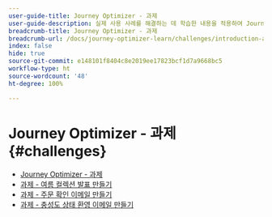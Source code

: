 ```yaml
---
user-guide-title: Journey Optimizer - 과제
user-guide-description: 실제 사용 사례를 해결하는 데 학습한 내용을 적용하여 Journey Optimizer 지식을 테스트합니다.
breadcrumb-title: Journey Optimizer - 과제
breadcrumb-url: /docs/journey-optimizer-learn/challenges/introduction-and-prerequisites.html
index: false
hide: true
source-git-commit: e148101f8404c8e2019ee17823bcf1d7a9668bc5
workflow-type: ht
source-wordcount: '48'
ht-degree: 100%

---
```



# Journey Optimizer - 과제 {#challenges}

+ [Journey Optimizer - 과제](/help/challenges/introduction-and-prerequisites.md)
+ [과제 - 여름 컬렉션 발표 만들기](/help/challenges/summer-collection-announcement-challenge.md)
+ [과제 - 주문 확인 이메일 만들기](/help/challenges/order-confirmation-challenge.md)
+ [과제 - 충성도 상태 환영 이메일 만들기](/help/challenges/loyalty-status-welcome-email-challenge.md)

